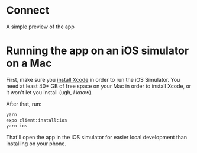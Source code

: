 # Connect

A simple preview of the app

# Running the app on an iOS simulator on a Mac

First, make sure you [install Xcode](https://apps.apple.com/us/app/xcode/id497799835?mt=12) in order to run the iOS Simulator. You need at least 40+ GB of free space on your Mac in order to install Xcode, or it won't let you install (ugh, _I know_).

After that, run:
```bash
yarn
expo client:install:ios
yarn ios
```

That'll open the app in the iOS simulator for easier local development than installing on your phone.
